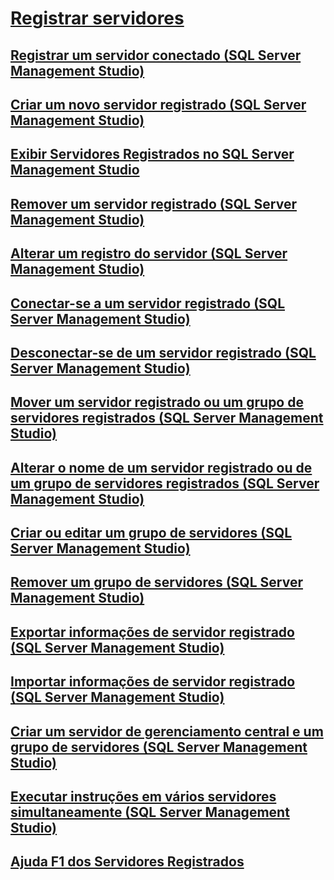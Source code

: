 # [Registrar servidores](register-servers.md)
## [Registrar um servidor conectado (SQL Server Management Studio)](register-a-connected-server-sql-server-management-studio.md)
## [Criar um novo servidor registrado (SQL Server Management Studio)](create-a-new-registered-server-sql-server-management-studio.md)
## [Exibir Servidores Registrados no SQL Server Management Studio](view-registered-servers-in-sql-server-management-studio.md)
## [Remover um servidor registrado (SQL Server Management Studio)](remove-a-registered-server-sql-server-management-studio.md)
## [Alterar um registro do servidor (SQL Server Management Studio)](change-a-server-s-registration-sql-server-management-studio.md)
## [Conectar-se a um servidor registrado (SQL Server Management Studio)](connect-to-a-registered-server-sql-server-management-studio.md)
## [Desconectar-se de um servidor registrado (SQL Server Management Studio)](disconnect-from-a-registered-server-sql-server-management-studio.md)
## [Mover um servidor registrado ou um grupo de servidores registrados (SQL Server Management Studio)](move-a-registered-server-or-registered-server-group.md)
## [Alterar o nome de um servidor registrado ou de um grupo de servidores registrados (SQL Server Management Studio)](change-the-name-of-registered-server-or-registered-server-group.md)
## [Criar ou editar um grupo de servidores (SQL Server Management Studio)](create-or-edit-a-server-group-sql-server-management-studio.md)
## [Remover um grupo de servidores (SQL Server Management Studio)](remove-a-server-group-sql-server-management-studio.md)
## [Exportar informações de servidor registrado (SQL Server Management Studio)](export-registered-server-information-sql-server-management-studio.md)
## [Importar informações de servidor registrado (SQL Server Management Studio)](import-registered-server-information-sql-server-management-studio.md)
## [Criar um servidor de gerenciamento central e um grupo de servidores (SQL Server Management Studio)](create-a-central-management-server-and-server-group.md)
## [Executar instruções em vários servidores simultaneamente (SQL Server Management Studio)](execute-statements-against-multiple-servers-simultaneously.md)
## [Ajuda F1 dos Servidores Registrados](registered-servers-f1-help.md)
